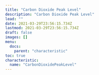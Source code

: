 ```yaml
---
title: "Carbon Dioxide Peak Level"
description: "Carbon Dioxide Peak Level"
lead: ""
date: 2021-03-29T23:56:15.734Z
lastmod: 2021-03-29T23:56:15.734Z
draft: false
images: []
menu:
  docs:
    parent: "characteristic"
toc: true
characteristic:
  name: "CarbonDioxidePeakLevel"
---
```

